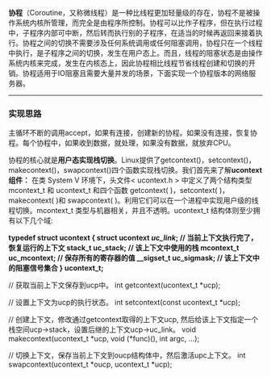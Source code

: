 **协程**（Coroutine，又称微线程）是一种比线程更加轻量级的存在，协程不是被操作系统内核所管理，而完全是由程序所控制。协程可以比作子程序，但在执行过程中，子程序内部可中断，然后转而执行别的子程序，在适当的时候再返回来接着执行。协程之间的切换不需要涉及任何系统调用或任何阻塞调用，协程只在一个线程中执行，是子程序之间的切换，发生在用户态上。而且，线程的阻塞状态是由操作系统内核来完成，发生在内核态上，因此协程相比线程节省线程创建和切换的开销。协程适用于IO阻塞且需要大量并发的场景，下面实现一个协程版本的网络服务器。
*****
### 实现思路
主循环不断的调用accept，如果有连接，创建新的协程。如果没有连接，恢复协程。每个协程中，如果收到数据，就处理，如果没有数据，就放弃CPU。

协程的核心就是**用户态实现栈切换**。Linux提供了getcontext()，setcontext()，makecontext()，swapcontext()四个函数实现栈切换。我们首先来了解**ucontext组件：**
    在类 System V 环境下，头文件< ucontext.h > 中定义了两个结构类型 mcontext_t 和 ucontext_t 和四个函数 getcontext( )，setcontext( )，makecontext( )和 swapcontext( )。利用它们可以在一个进程中实现用户级的线程切换。mcontext_t 类型与机器相关，并且不透明。ucontext_t 结构体则至少拥有以下几个域: 

**typedef struct ucontext {
    struct ucontext *uc_link*; // 当前上下文执行完了，恢复运行的上下文
    stack_t uc_stack;          // 该上下文中使用的栈
    mcontext_t uc_mcontext;    // 保存所有的寄存器的值
    __sigset_t uc_sigmask;     // 该上下文中的阻塞信号集合
} ucontext_t;**

// 获取当前上下文保存到ucp中。
int getcontext(ucontext_t *ucp);  

// 设置上下文为ucp的执行状态。
int setcontext(const ucontext_t *ucp); 
 
 // 创建上下文，修改通过getcontext取得的上下文ucp, 然后给该上下文指定一个栈空间ucp->stack，设置后继的上下文ucp->uc_link。
void makecontext(ucontext_t *ucp, void (*func)(), int argc, ...);

// 切换上下文，保存当前上下文到oucp结构体中，然后激活upc上下文。
int swapcontext(ucontext_t *oucp, ucontext_t *ucp); 
